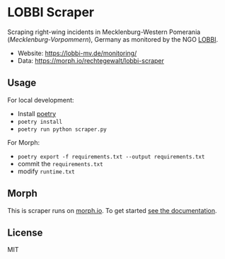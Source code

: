 # LOBBI Scraper

Scraping right-wing incidents in Mecklenburg-Western Pomerania (*Mecklenburg-Vorpommern*), Germany as monitored by the NGO [LOBBI](https://lobbi-mv.de/).

-   Website: <https://lobbi-mv.de/monitoring/>
-   Data: <https://morph.io/rechtegewalt/lobbi-scraper>

## Usage

For local development:

-   Install [poetry](https://python-poetry.org/)
-   `poetry install`
-   `poetry run python scraper.py`

For Morph:

-   `poetry export -f requirements.txt --output requirements.txt`
-   commit the `requirements.txt`
-   modify `runtime.txt`

## Morph

This is scraper runs on [morph.io](https://morph.io). To get started [see the documentation](https://morph.io/documentation).

## License

MIT
